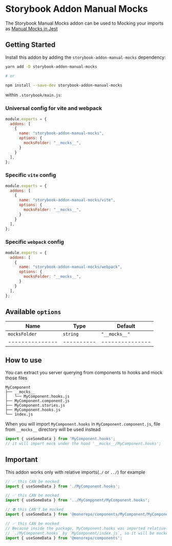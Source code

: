 # Storybook Addon Manual Mocks
The Storybook Manual Mocks addon can be used to Mocking your imports as [Manual Mocks in Jest](https://jestjs.io/docs/manual-mocks)

## Getting Started

Install this addon by adding the `storybook-addon-manual-mocks` dependency:

```sh
yarn add -D storybook-addon-manual-mocks

# or

npm install --save-dev storybook-addon-manual-mocks
```

within `.storybook/main.js`:


### Universal config for vite and webpack
```js
module.exports = {
  addons: [
    {
      name: "storybook-addon-manual-mocks",
      options: {
        mocksFolder: "__mocks__",
      }
    }
  ],
};
```

### Specific `vite` config
```js
module.exports = {
  addons: [
    {
      name: "storybook-addon-manual-mocks/vite",
      options: {
        mocksFolder: "__mocks__",
      }
    }
  ],
};
```

### Specific `webpack` config
```js
module.exports = {
  addons: [
    {
      name: "storybook-addon-manual-mocks/webpack",
      options: {
        mocksFolder: "__mocks__",
      }
    }
  ],
};
```


## Available `options`

| Name          | Type     | Default       |
|---------------|----------|---------------|
| `mocksFolder` | `string` | `"__mocks__"` |
|---------------|----------|---------------|


## How to use


You can extract you server querying from components to hooks and mock those files

```
MyComponent
├── __mocks__
│   └── MyComponent.hooks.js
├── MyComponent.component.js
├── MyComponent.stories.js
├── MyComponent.hooks.js
└── index.js
```


When you will import `MyComponent.hooks` in `MyComponent.component.js`, file from `__mocks__` directory will be used instead

```js
import { useSomeData } from 'MyComponent.hooks';
// it will import mock under the hood '__mocks__/MyComponent.hooks';
```


## Important

This addon works only with relative imports(`./` or `../`) for example
```js
// ✅ this CAN be mocked
import { useSomeData } from './MyComponent.hooks';

// ✅ this CAN be mocked
import { useSomeData } from '../MyComppnent/MyComponent.hooks';

// ⛔️ this CAN'T be mocked
import { useSomeData } from '@monorepo/components/MyComponent/MyComponent.hooks';

// ✅ this CAN be mocked
// Because inside the package, MyComponent.hooks was imported relatively
// `./MyComponent.hooks` by `MyComponent/index.js`, so it will be mocked correctly
import { useSomeData } from '@monorepo/components';
```
